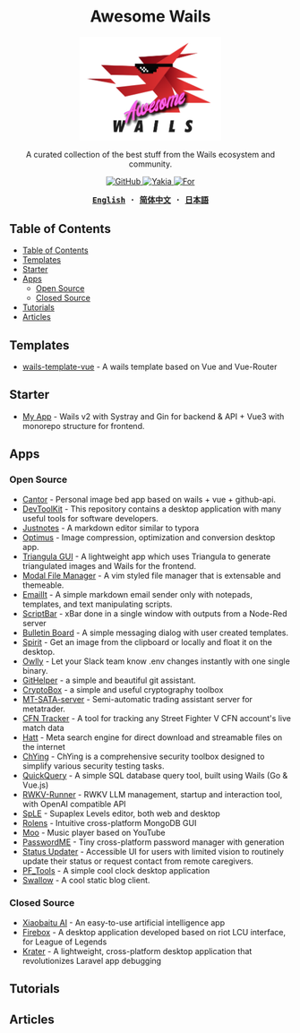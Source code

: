 <h1 align='center'>Awesome Wails</h1>

<p align="center">
   <img src="./assets/images/logo.png" width="50%"/><br/>
</p>

<p align="center">
A curated collection of the best stuff from the Wails ecosystem and community.
</p>

<p align="center">
  <a href="https://github.com/wailsapp/awesome-wails/blob/main/LICENSE">
    <img alt="GitHub" src="https://img.shields.io/github/license/wailsapp/awesome-wails"/>
  </a>
  <a href="https://github.com/misitebao/yakia">
    <img alt="Yakia" src="https://cdn.jsdelivr.net/gh/misitebao/standard-repository@main/assets/badge_flat.svg"/>
  </a>
    <a href="https://github.com/wailsapp/wails">
    <img alt="For" src="https://img.shields.io/badge/For-Wails-brightgreen?style=flat-square&color=ff3c3c"/>
  </a>
</p>

<div align="center">
<strong>
<samp>

[English](README.md) · [简体中文](README.zh-Hans.md) · [日本語](README.ja.md)

</samp>
</strong>
</div>

## Table of Contents

- [Table of Contents](#table-of-contents)
- [Templates](#templates)
- [Starter](#starter)
- [Apps](#apps)
  - [Open Source](#open-source)
  - [Closed Source](#closed-source)
- [Tutorials](#tutorials)
- [Articles](#articles)

## Templates

- [wails-template-vue](https://github.com/misitebao/wails-template-vue) - A wails template based on Vue and Vue-Router

## Starter

- [My App](https://github.com/jinyaoMa/my-app/tree/starter-code) - Wails v2 with Systray and Gin for backend & API + Vue3 with monorepo structure for frontend.

## Apps

### Open Source

- [Cantor](https://github.com/evercyan/cantor) - Personal image bed app based on wails + vue + github-api.
- [DevToolKit](https://github.com/qaware/dev-tool-kit) - This repository contains a desktop application with many useful tools for software developers.
- [Justnotes](https://github.com/justmiles/justnotes) - A markdown editor similar to typora
- [Optimus](https://github.com/Splode/optimus) - Image compression, optimization and conversion desktop app.
- [Triangula GUI](https://github.com/RH12503/triangula-gui) - A lightweight app which uses Triangula to generate triangulated images and Wails for the frontend.
- [Modal File Manager](https://github.com/raguay/ModalFileManager) - A vim styled file manager that is extensable and themeable.
- [EmailIt](https://github.com/raguay/EmailIt) - A simple markdown email sender only with notepads, templates, and text manipulating scripts.
- [ScriptBar](https://github.com/raguay/ScriptBarApp) - xBar done in a single window with outputs from a Node-Red server
- [Bulletin Board](https://github.com/raguay/BulletinBoard) - A simple messaging dialog with user created templates.
- [Spirit](https://github.com/o8x/spirit) - Get an image from the clipboard or locally and float it on the desktop.
- [Owlly](https://github.com/asunlabs/owlly) - Let your Slack team know .env changes instantly with one single binary.
- [GitHelper](https://github.com/xusenlin/git-helper) - a simple and beautiful git assistant.
- [CryptoBox](https://github.com/istommao/CryptoBox) - a simple and useful cryptography toolbox
- [MT-SATA-server](https://github.com/newproplus/MT-SATA-server) - Semi-automatic trading assistant server for metatrader.
- [CFN Tracker](https://github.com/GreenSoap/cfn-tracker) - A tool for tracking any Street Fighter V CFN account's live match data
- [Hatt](https://github.com/FrenchGithubUser/Hatt) - Meta search engine for direct download and streamable files on the internet
- [ChYing](https://github.com/yhy0/ChYing) - ChYing is a comprehensive security toolbox designed to simplify various security testing tasks.
- [QuickQuery](https://github.com/mmghv/QuickQuery) - A simple SQL database query tool, built using Wails (Go & Vue.js)
- [RWKV-Runner](https://github.com/josStorer/RWKV-Runner) - RWKV LLM management, startup and interaction tool, with OpenAI compatible API
- [SpLE](https://github.com/Vovan-VE/supaplex-levels-editor) - Supaplex Levels editor, both web and desktop
- [Rolens](https://github.com/garraflavatra/rolens) - Intuitive cross-platform MongoDB GUI
- [Moo](https://github.com/imf4ll/moo) - Music player based on YouTube
- [PasswordME](https://github.com/avelex/passwordme) - Tiny cross-platform password manager with generation
- [Status Updater](https://github.com/turnkey-commerce/status-updater) - Accessible UI for users with limited vision to routinely update their status or request contact from remote caregivers.
- [PF_Tools](https://github.com/pfinal-nc/wails_pf) - A simple cool clock desktop application
- [Swallow](https://github.com/rangwea/swallow-wails) - A cool static blog client.

### Closed Source

- [Xiaobaitu AI](https://xiaobaituai.com/download) - An easy-to-use artificial intelligence app
- [Firebox](https://gitee.com/fireclub/firebox) - A desktop application developed based on riot LCU interface, for League of Legends
- [Krater](https://moonguard.dev/krater) -  A lightweight, cross-platform desktop application that revolutionizes Laravel app debugging

## Tutorials

## Articles
